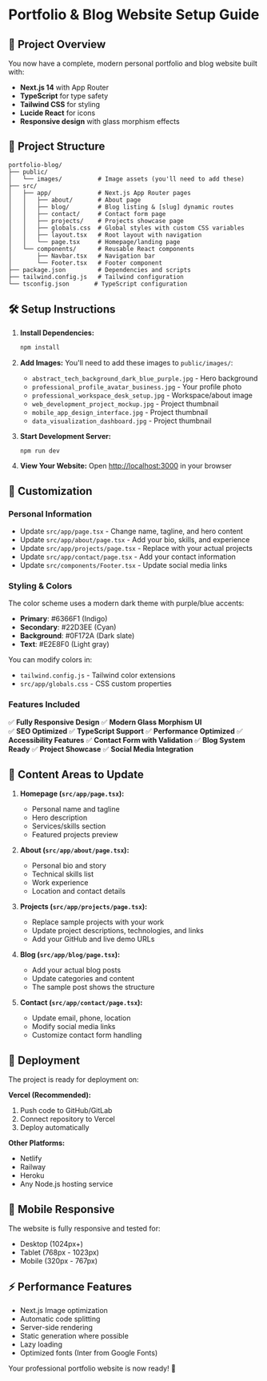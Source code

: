# Portfolio & Blog Website Setup Guide

## 🚀 Project Overview

You now have a complete, modern personal portfolio and blog website built with:
- **Next.js 14** with App Router
- **TypeScript** for type safety  
- **Tailwind CSS** for styling
- **Lucide React** for icons
- **Responsive design** with glass morphism effects

## 📁 Project Structure

```
portfolio-blog/
├── public/
│   └── images/          # Image assets (you'll need to add these)
├── src/
│   ├── app/             # Next.js App Router pages
│   │   ├── about/       # About page
│   │   ├── blog/        # Blog listing & [slug] dynamic routes
│   │   ├── contact/     # Contact form page
│   │   ├── projects/    # Projects showcase page
│   │   ├── globals.css  # Global styles with custom CSS variables
│   │   ├── layout.tsx   # Root layout with navigation
│   │   └── page.tsx     # Homepage/landing page
│   └── components/      # Reusable React components
│       ├── Navbar.tsx   # Navigation bar
│       └── Footer.tsx   # Footer component
├── package.json         # Dependencies and scripts
├── tailwind.config.js   # Tailwind configuration
└── tsconfig.json       # TypeScript configuration
```

## 🛠️ Setup Instructions

1. **Install Dependencies:**
   ```bash
   npm install
   ```

2. **Add Images:**
   You'll need to add these images to `public/images/`:
   - `abstract_tech_background_dark_blue_purple.jpg` - Hero background
   - `professional_profile_avatar_business.jpg` - Your profile photo
   - `professional_workspace_desk_setup.jpg` - Workspace/about image
   - `web_development_project_mockup.jpg` - Project thumbnail
   - `mobile_app_design_interface.jpg` - Project thumbnail  
   - `data_visualization_dashboard.jpg` - Project thumbnail

3. **Start Development Server:**
   ```bash
   npm run dev
   ```

4. **View Your Website:**
   Open [http://localhost:3000](http://localhost:3000) in your browser

## 🎨 Customization

### Personal Information
- Update `src/app/page.tsx` - Change name, tagline, and hero content
- Update `src/app/about/page.tsx` - Add your bio, skills, and experience
- Update `src/app/projects/page.tsx` - Replace with your actual projects
- Update `src/app/contact/page.tsx` - Add your contact information
- Update `src/components/Footer.tsx` - Update social media links

### Styling & Colors
The color scheme uses a modern dark theme with purple/blue accents:
- **Primary**: #6366F1 (Indigo)  
- **Secondary**: #22D3EE (Cyan)
- **Background**: #0F172A (Dark slate)
- **Text**: #E2E8F0 (Light gray)

You can modify colors in:
- `tailwind.config.js` - Tailwind color extensions
- `src/app/globals.css` - CSS custom properties

### Features Included

✅ **Fully Responsive Design**
✅ **Modern Glass Morphism UI**  
✅ **SEO Optimized**
✅ **TypeScript Support**
✅ **Performance Optimized**
✅ **Accessibility Features**
✅ **Contact Form with Validation**
✅ **Blog System Ready**
✅ **Project Showcase**
✅ **Social Media Integration**

## 📝 Content Areas to Update

1. **Homepage (`src/app/page.tsx`):**
   - Personal name and tagline
   - Hero description
   - Services/skills section
   - Featured projects preview

2. **About (`src/app/about/page.tsx`):**
   - Personal bio and story
   - Technical skills list  
   - Work experience
   - Location and contact details

3. **Projects (`src/app/projects/page.tsx`):**
   - Replace sample projects with your work
   - Update project descriptions, technologies, and links
   - Add your GitHub and live demo URLs

4. **Blog (`src/app/blog/page.tsx`):**
   - Add your actual blog posts
   - Update categories and content
   - The sample post shows the structure

5. **Contact (`src/app/contact/page.tsx`):**
   - Update email, phone, location
   - Modify social media links
   - Customize contact form handling

## 🚀 Deployment

The project is ready for deployment on:

**Vercel (Recommended):**
1. Push code to GitHub/GitLab
2. Connect repository to Vercel
3. Deploy automatically

**Other Platforms:**
- Netlify
- Railway  
- Heroku
- Any Node.js hosting service

## 📱 Mobile Responsive

The website is fully responsive and tested for:
- Desktop (1024px+)
- Tablet (768px - 1023px)  
- Mobile (320px - 767px)

## ⚡ Performance Features

- Next.js Image optimization
- Automatic code splitting
- Server-side rendering
- Static generation where possible
- Lazy loading
- Optimized fonts (Inter from Google Fonts)

Your professional portfolio website is now ready! 🎉
